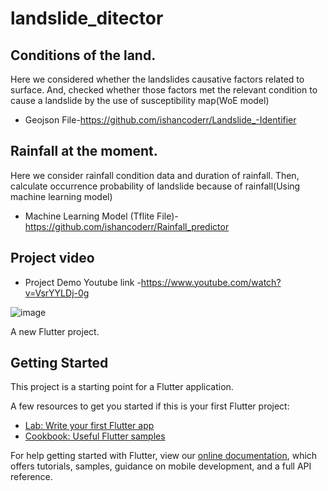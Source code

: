 # landslide_ditector


## Conditions of the land.

Here we considered whether the landslides causative factors related to surface. And,
checked whether those factors met the relevant condition to cause a landslide by the use of susceptibility map(WoE model)

- Geojson File-https://github.com/ishancoderr/Landslide_-Identifier
 
## Rainfall at the moment.

 Here we consider rainfall condition data and duration of rainfall. Then,
 calculate occurrence probability of landslide because of rainfall(Using machine learning model)

- Machine Learning Model (Tflite File)- https://github.com/ishancoderr/Rainfall_predictor

## Project video

- Project Demo Youtube link -https://www.youtube.com/watch?v=VsrYYLDj-0g

![image](https://user-images.githubusercontent.com/31079429/136735134-79c03eb3-0a79-4e7a-b864-ecd1c6b982fc.png)


A new Flutter project.

## Getting Started

This project is a starting point for a Flutter application.

A few resources to get you started if this is your first Flutter project:

- [Lab: Write your first Flutter app](https://flutter.dev/docs/get-started/codelab)
- [Cookbook: Useful Flutter samples](https://flutter.dev/docs/cookbook)

For help getting started with Flutter, view our
[online documentation](https://flutter.dev/docs), which offers tutorials,
samples, guidance on mobile development, and a full API reference.
